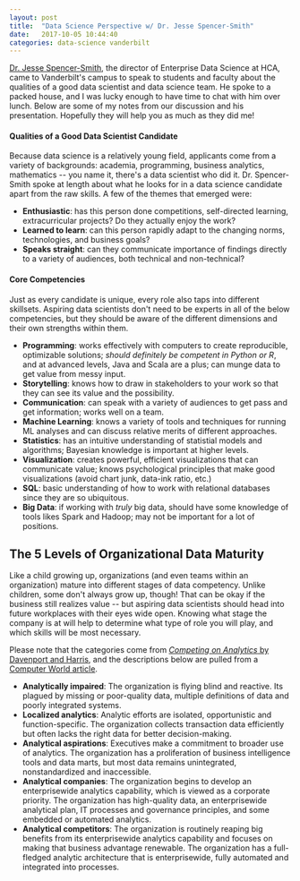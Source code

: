 ```yaml
---
layout: post
title:  "Data Science Perspective w/ Dr. Jesse Spencer-Smith"
date:   2017-10-05 10:44:40
categories: data-science vanderbilt
---
```


[Dr. Jesse Spencer-Smith](https://www.linkedin.com/in/jesse-spencer-smith-7092a0/), the director of Enterprise Data Science at HCA, came to Vanderbilt's campus to speak to students and faculty about the qualities of a good data scientist and data science team. He spoke to a packed house, and I was lucky enough to have time to chat with him over lunch. Below are some of my notes from our discussion and his presentation. Hopefully they will help you as much as they did me!

#### Qualities of a Good Data Scientist Candidate
Because data science is a relatively young field, applicants come from a variety of backgrounds: academia, programming, business analytics, mathematics -- you name it, there's a data scientist who did it. Dr. Spencer-Smith spoke at length about what he looks for in a data science candidate apart from the raw skills. A few of the themes that emerged were:

- **Enthusiastic**: has this person done competitions, self-directed learning, extracurricular projects? Do they actually enjoy the work?
- **Learned to learn**: can this person rapidly adapt to the changing norms, technologies, and business goals?
- **Speaks straight**: can they communicate importance of findings directly to a variety of audiences, both technical and non-technical?


#### Core Competencies 
Just as every candidate is unique, every role also taps into different skillsets. Aspiring data scientists don't need to be experts in all of the below competencies, but they should be aware of the different dimensions and their own strengths within them. 

- **Programming**: works effectively with computers to create reproducible, optimizable solutions; *should definitely be competent in Python or R*, and at advanced levels, Java and Scala are a plus; can munge data to get value from messy input.
- **Storytelling**: knows how to draw in stakeholders to your work so that they can see its value and the possibility.  
- **Communication**: can speak with a variety of audiences to get pass and get information; works well on a team.
- **Machine Learning**: knows a variety of tools and techniques for running ML analyses and can discuss relative merits of different approaches.   
- **Statistics**: has an intuitive understanding of statistial models and algorithms; Bayesian knowledge is important at higher levels. 
- **Visualization**: creates powerful, efficient visualizations that can communicate value; knows psychological principles that make good visualizations (avoid chart junk, data-ink ratio, etc.)  
- **SQL**: basic understanding of how to work with relational databases since they are so ubiquitous.
- **Big Data**:  if working with *truly* big data, should have some knowledge of tools likes Spark and Hadoop; may not be important for a lot of positions.

## The 5 Levels of Organizational Data Maturity
Like a child growing up, organizations (and even teams within an organization) mature into different stages of data competency. Unlike children, some don't always grow up, though! That can be okay if the business still realizes value -- but aspiring data scientists should head into future workplaces with their eyes wide open. Knowing what stage the company is at will help to determine what type of role you will play, and which skills will be most necessary. 

Please note that the categories come from [*Competing on Analytics* by Davenport and Harris](https://www.amazon.com/Competing-Analytics-New-Science-Winning/dp/1422103323), and the descriptions below are pulled from a [Computer World article](https://www.computerworld.com/article/2553020/business-intelligence/five-stages-of-analytic-competition.html). 
- **Analytically impaired**: The organization is flying blind and reactive. Its plagued by missing or poor-quality data, multiple definitions of data and poorly integrated systems.
- **Localized analytics**: Analytic efforts are isolated, opportunistic and function-specific. The organization collects transaction data efficiently but often lacks the right data for better decision-making.
- **Analytical aspirations**: Executives make a commitment to broader use of analytics. The organization has a proliferation of business intelligence tools and data marts, but most data remains unintegrated, nonstandardized and inaccessible.
- **Analytical companies**: The organization begins to develop an enterprisewide analytics capability, which is viewed as a corporate priority. The organization has high-quality data, an enterprisewide analytical plan, IT processes and governance principles, and some embedded or automated analytics.
- **Analytical competitors**: The organization is routinely reaping big benefits from its enterprisewide analytics capability and focuses on making that business advantage renewable. The organization has a full-fledged analytic architecture that is enterprisewide, fully automated and integrated into processes.

